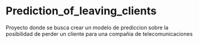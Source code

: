 # Prediction_of_leaving_clients
Proyecto donde se busca crear un modelo de prediccion sobre la posibilidad de perder un cliente para una compañia de telecomunicaciones 
